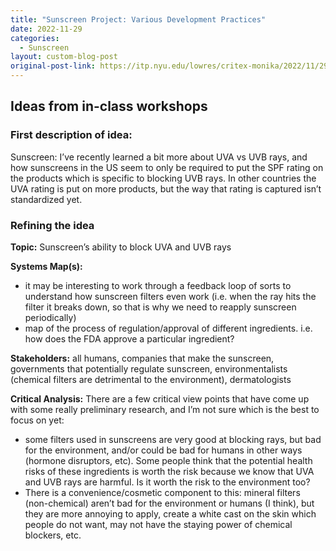 ```yaml
---
title: "Sunscreen Project: Various Development Practices"
date: 2022-11-29
categories:
  - Sunscreen
layout: custom-blog-post
original-post-link: https://itp.nyu.edu/lowres/critex-monika/2022/11/29/project-2-various-development-practices/
---
```


## Ideas from in-class workshops
### First description of idea:
Sunscreen: I’ve recently learned a bit more about UVA vs UVB rays, and how sunscreens in the US seem to only be required to put the SPF rating on the products which is specific to blocking UVB rays. In other countries the UVA rating is put on more products, but the way that rating is captured isn’t standardized yet.

### Refining the idea
**Topic:** Sunscreen’s ability to block UVA and UVB rays

**Systems Map(s):**

- it may be interesting to work through a feedback loop of sorts to understand how sunscreen filters even work (i.e. when the ray hits the filter it breaks down, so that is why we need to reapply sunscreen periodically)
- map of the process of regulation/approval of different ingredients. i.e. how does the FDA approve a particular ingredient?


**Stakeholders:** all humans, companies that make the sunscreen, governments that potentially regulate sunscreen, environmentalists (chemical filters are detrimental to the environment), dermatologists

**Critical Analysis:** There are a few critical view points that have come up with some really preliminary research, and I’m not sure which is the best to focus on yet:

- some filters used in sunscreens are very good at blocking rays, but bad for the environment, and/or could be bad for humans in other ways (hormone disruptors, etc). Some people think that the potential health risks of these ingredients is worth the risk because we know that UVA and UVB rays are harmful. Is it worth the risk to the environment too?
- There is a convenience/cosmetic component to this: mineral filters (non-chemical) aren’t bad for the environment or humans (I think), but they are more annoying to apply, create a white cast on the skin which people do not want, may not have the staying power of chemical blockers, etc.